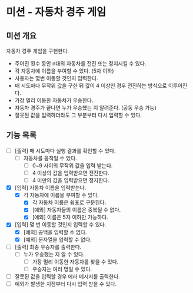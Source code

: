 # 미션 - 자동차 경주 게임

## 미션 개요

자동차 경주 게임을 구현한다.

- 주어진 횟수 동안 n대의 자동차를 전진 또는 정지시킬 수 있다.
- 각 자동차에 이름을 부여할 수 있다. (5자 이하)
- 사용자는 몇번 이동할 것인지 입력한다.
- 매 시도마다 무작위 값을 구한 뒤 값이 4 이상인 경우 전진하는 방식으로 이루어진다.
- 가장 멀리 이동한 자동차가 우승한다.
- 자동차 경주가 끝나면 누가 우승헀는 지 알려준다. (공동 우승 가능)
- 잘못된 값을 입력하더라도 그 부분부터 다시 입력할 수 있다.

## 기능 목록

- [ ] [출력] 매 시도마다 실행 결과를 확인할 수 있다.
    - [ ] 자동차를 움직일 수 있다.
        - [ ] 0~9 사이의 무작위 값을 입력 받는다.
        - [ ] 4 이상의 값을 입력받으면 전진한다.
        - [ ] 4 미만의 값을 입력받으면 정지한다.
- [x] [입력] 자동차 이름을 입력받는다.
    - [x] 각 자동차에 이름을 부여할 수 있다.
        - [x] 각 자동차 이름은 쉼표로 구분된다.
        - [x] [예외] 자동차들의 이름은 중복될 수 없다.
        - [x] [예외] 이름은 5자 이하만 가능하다.
- [x] [입력] 몇 번 이동할 것인지 입력할 수 있다.
    - [x] [예외] 공백을 입력할 수 없다.
    - [x] [예외] 문자열을 입력할 수 없다.
- [ ] [출력] 최종 우승자를 출력한다.
    - [ ] 누가 우승했는 지 알 수 있다.
        - [ ] 가장 멀리 이동한 자동차를 찾을 수 있다.
        - [ ] 우승자는 여러 명일 수 있다.
- [ ] 잘못된 값을 입력할 경우 에러 메시지를 출력한다.
- [ ] 예외가 발생한 지점부터 다시 입력 받을 수 있다.
